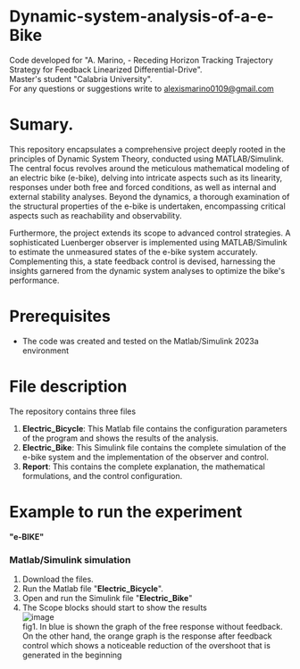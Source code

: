 # Dynamic-system-analysis-of-a-e-Bike

Code developed for "A. Marino, - Receding Horizon Tracking Trajectory Strategy for Feedback Linearized Differential-Drive".  
Master's student "Calabria University".  
For any questions or suggestions write to alexismarino0109@gmail.com

# Sumary.

This repository encapsulates a comprehensive project deeply rooted in the principles of Dynamic System Theory, conducted using MATLAB/Simulink. The central focus revolves around the meticulous mathematical modeling of an electric bike (e-bike), delving into intricate aspects such as its linearity, responses under both free and forced conditions, as well as internal and external stability analyses. Beyond the dynamics, a thorough examination of the structural properties of the e-bike is undertaken, encompassing critical aspects such as reachability and observability.

Furthermore, the project extends its scope to advanced control strategies. A sophisticated Luenberger observer is implemented using MATLAB/Simulink to estimate the unmeasured states of the e-bike system accurately. Complementing this, a state feedback control is devised, harnessing the insights garnered from the dynamic system analyses to optimize the bike's performance.

  
# Prerequisites
- The code was created and tested on the Matlab/Simulink 2023a environment

# File description
The repository contains three files
1. **Electric_Bicycle**: This Matlab file contains the configuration parameters of the program and shows the results of the analysis.
2. **Electric_Bike**: This Simulink file contains the complete simulation of the e-bike system and the implementation of the observer and control.
3. **Report**: This contains the complete explanation, the mathematical formulations, and the control configuration.


# Example to run the experiment  
**"e-BIKE"**
### Matlab/Simulink simulation 
1. Download the files. 
2. Run the Matlab file "**Electric_Bicycle**".
3. Open and run the Simulink file "**Electric_Bike**"
4. The Scope blocks should start to show the results  
![image](https://github.com/fercho-0109/Dynamic-system-analysis-of-a-e-Bike-/assets/40362695/38b221e3-3071-4afd-bd2a-a567903d0a51)  
fig1. In blue is shown the graph of the free response without feedback. On the other hand, the orange graph is the response after feedback control which shows a noticeable reduction of the overshoot that is generated in the beginning


